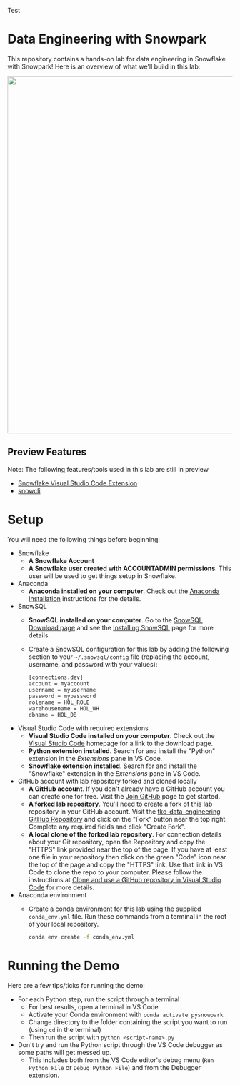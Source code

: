 Test
# Data Engineering with Snowpark
This repository contains a hands-on lab for data engineering in Snowflake with Snowpark! Here is an overview of what we'll build in this lab:

<img src="images/demo_overview.png" width=800px>

## Preview Features
Note: The following features/tools used in this lab are still in preview
* [Snowflake Visual Studio Code Extension](https://marketplace.visualstudio.com/items?itemName=snowflake.snowflake-vsc)
* [snowcli](https://github.com/Snowflake-Labs/snowcli)


# Setup
You will need the following things before beginning:

* Snowflake
    * **A Snowflake Account**
    * **A Snowflake user created with ACCOUNTADMIN permissions**. This user will be used to get things setup in Snowflake.
* Anaconda
    * **Anaconda installed on your computer**. Check out the [Anaconda Installation](https://docs.anaconda.com/anaconda/install/) instructions for the details.
* SnowSQL
    * **SnowSQL installed on your computer**. Go to the [SnowSQL Download page](https://developers.snowflake.com/snowsql/) and see the [Installing SnowSQL](https://docs.snowflake.com/en/user-guide/snowsql-install-config.html) page for more details.
    * Create a SnowSQL configuration for this lab by adding the following section to your `~/.snowsql/config` file (replacing the account, username, and password with your values):

        ```
        [connections.dev]
        account = myaccount
        username = myusername
        password = mypassword
        rolename = HOL_ROLE
        warehousename = HOL_WH
        dbname = HOL_DB
        ```
* Visual Studio Code with required extensions
    * **Visual Studio Code installed on your computer**. Check out the [Visual Studio Code](https://code.visualstudio.com/) homepage for a link to the download page.
    * **Python extension installed**. Search for and install the "Python" extension in the *Extensions* pane in VS Code.
    * **Snowflake extension installed**. Search for and install the "Snowflake" extension in the *Extensions* pane in VS Code.
* GitHub account with lab repository forked and cloned locally
    * **A GitHub account**. If you don't already have a GitHub account you can create one for free. Visit the [Join GitHub](https://github.com/signup) page to get started.
    * **A forked lab repository**. You'll need to create a fork of this lab repository in your GitHub account. Visit the [tko-data-engineering GitHub Repository](https://github.com/sfc-gh-jhansen/tko-data-engineering) and click on the "Fork" button near the top right. Complete any required fields and click "Create Fork".
    * **A local clone of the forked lab repository**. For connection details about your Git repository, open the Repository and copy the "HTTPS" link provided near the top of the page. If you have at least one file in your repository then click on the green "Code" icon near the top of the page and copy the "HTTPS" link. Use that link in VS Code to clone the repo to your computer. Please follow the instructions at [Clone and use a GitHub repository in Visual Studio Code](https://learn.microsoft.com/en-us/azure/developer/javascript/how-to/with-visual-studio-code/clone-github-repository) for more details.
* Anaconda environment
    * Create a conda environment for this lab using the supplied `conda_env.yml` file. Run these commands from a terminal in the root of your local repository.

        ```bash
        conda env create -f conda_env.yml
        ```

# Running the Demo
Here are a few tips/ticks for running the demo:

* For each Python step, run the script through a terminal
    * For best results, open a terminal in VS Code
    * Activate your Conda environment with `conda activate pysnowpark`
    * Change directory to the folder containing the script you want to run (using `cd` in the terminal)
    * Then run the script with `python <script-name>.py`
* Don't try and run the Python script through the VS Code debugger as some paths will get messed up.
    * This includes both from the VS Code editor's debug menu (`Run Python File` or `Debug Python File`) and from the Debugger extension.
